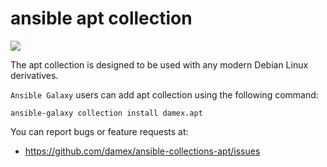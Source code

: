 # ansible apt collection

[![](https://github.com/damex/ansible-collections-apt/workflows/linting/badge.svg)](https://github.com/damex/ansible-collections-apt/actions)

The apt collection is designed to be used with any modern Debian Linux derivatives.

`Ansible Galaxy` users can add apt collection using the following command:

`ansible-galaxy collection install damex.apt`

You can report bugs or feature requests at:

* https://github.com/damex/ansible-collections-apt/issues

